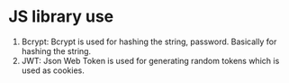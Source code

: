 # JS library use

1. Bcrypt: Bcrypt is used for hashing the string, password. Basically for hashing the string.
2. JWT: Json Web Token is used for generating random tokens which is used as cookies.
